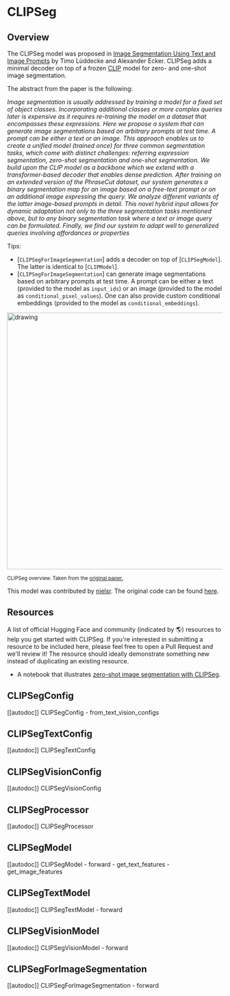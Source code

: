 <!--Copyright 2022 The HuggingFace Team. All rights reserved.

Licensed under the Apache License, Version 2.0 (the "License"); you may not use this file except in compliance with
the License. You may obtain a copy of the License at

http://www.apache.org/licenses/LICENSE-2.0

Unless required by applicable law or agreed to in writing, software distributed under the License is distributed on
an "AS IS" BASIS, WITHOUT WARRANTIES OR CONDITIONS OF ANY KIND, either express or implied. See the License for the
specific language governing permissions and limitations under the License.

⚠️ Note that this file is in Markdown but contain specific syntax for our doc-builder (similar to MDX) that may not be
rendered properly in your Markdown viewer.

-->

# CLIPSeg

## Overview

The CLIPSeg model was proposed in [Image Segmentation Using Text and Image Prompts](https://arxiv.org/abs/2112.10003) by Timo Lüddecke
and Alexander Ecker. CLIPSeg adds a minimal decoder on top of a frozen [CLIP](clip) model for zero- and one-shot image segmentation.

The abstract from the paper is the following:

*Image segmentation is usually addressed by training a
model for a fixed set of object classes. Incorporating additional classes or more complex queries later is expensive
as it requires re-training the model on a dataset that encompasses these expressions. Here we propose a system
that can generate image segmentations based on arbitrary
prompts at test time. A prompt can be either a text or an
image. This approach enables us to create a unified model
(trained once) for three common segmentation tasks, which
come with distinct challenges: referring expression segmentation, zero-shot segmentation and one-shot segmentation.
We build upon the CLIP model as a backbone which we extend with a transformer-based decoder that enables dense
prediction. After training on an extended version of the
PhraseCut dataset, our system generates a binary segmentation map for an image based on a free-text prompt or on
an additional image expressing the query. We analyze different variants of the latter image-based prompts in detail.
This novel hybrid input allows for dynamic adaptation not
only to the three segmentation tasks mentioned above, but
to any binary segmentation task where a text or image query
can be formulated. Finally, we find our system to adapt well
to generalized queries involving affordances or properties*

Tips:

- [`CLIPSegForImageSegmentation`] adds a decoder on top of [`CLIPSegModel`]. The latter is identical to [`CLIPModel`].
- [`CLIPSegForImageSegmentation`] can generate image segmentations based on arbitrary prompts at test time. A prompt can be either a text
(provided to the model as `input_ids`) or an image (provided to the model as `conditional_pixel_values`). One can also provide custom
conditional embeddings (provided to the model as `conditional_embeddings`).

<img src="https://huggingface.co/datasets/huggingface/documentation-images/resolve/main/transformers/model_doc/clipseg_architecture.png"
alt="drawing" width="600"/> 

<small> CLIPSeg overview. Taken from the <a href="https://arxiv.org/abs/2112.10003">original paper.</a> </small>

This model was contributed by [nielsr](https://huggingface.co/nielsr).
The original code can be found [here](https://github.com/timojl/clipseg).

## Resources

A list of official Hugging Face and community (indicated by 🌎) resources to help you get started with CLIPSeg. If you're interested in submitting a resource to be included here, please feel free to open a Pull Request and we'll review it! The resource should ideally demonstrate something new instead of duplicating an existing resource.

<PipelineTag pipeline="image-segmentation"/>

- A notebook that illustrates [zero-shot image segmentation with CLIPSeg](https://github.com/NielsRogge/Transformers-Tutorials/blob/master/CLIPSeg/Zero_shot_image_segmentation_with_CLIPSeg.ipynb).

## CLIPSegConfig

[[autodoc]] CLIPSegConfig
    - from_text_vision_configs

## CLIPSegTextConfig

[[autodoc]] CLIPSegTextConfig

## CLIPSegVisionConfig

[[autodoc]] CLIPSegVisionConfig

## CLIPSegProcessor

[[autodoc]] CLIPSegProcessor

## CLIPSegModel

[[autodoc]] CLIPSegModel
    - forward
    - get_text_features
    - get_image_features

## CLIPSegTextModel

[[autodoc]] CLIPSegTextModel
    - forward

## CLIPSegVisionModel

[[autodoc]] CLIPSegVisionModel
    - forward

## CLIPSegForImageSegmentation

[[autodoc]] CLIPSegForImageSegmentation
    - forward